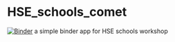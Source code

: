 # HSE_schools_comet
[![Binder](http://mybinder.org/badge.svg)](http://mybinder.org:/repo/yandexdataschool/hse_schools_comet)
a simple binder app for HSE schools workshop

